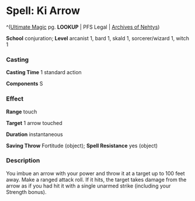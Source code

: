 # Spell: Ki Arrow

^([Ultimate Magic][ss-ki-arrow] pg. **LOOKUP** | PFS Legal | [Archives of Nehtys][sn-ki-arrow])

**School** conjuration; **Level** arcanist 1, bard 1, skald 1, sorcerer/wizard 1, witch 1

### Casting

**Casting Time** 1 standard action  

**Components** S

### Effect

**Range** touch  

**Target** 1 arrow touched  

**Duration** instantaneous  

**Saving Throw** Fortitude (object); **Spell Resistance** yes (object)

### Description

You imbue an arrow with your power and throw it at a target up to 100 feet away. Make a ranged attack roll. If it hits, the target takes damage from the arrow as if you had hit it with a single unarmed strike (including your Strength bonus).

[ss-ki-arrow]: http://paizo.com/pathfinderRPG/v57
[sn-ki-arrow]: http://www.archivesofnethys.com/SpellDisplay.aspx?ItemName=Ki%20Arrow